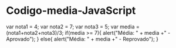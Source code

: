 # Codigo-media-JavaScript

var nota1 = 4;
var nota2 = 7;
var nota3 = 5;
var media = (nota1+nota2+nota3)/3;
if(media >= 7){
  alert("Média: " + media +" - Aprovado");
}
else{
	alert("Média: " + media +" - Reprovado");
}
